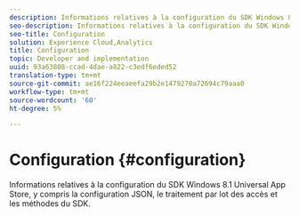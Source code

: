 ```yaml
---
description: Informations relatives à la configuration du SDK Windows 8.1 Universal App Store, y compris la configuration JSON, le traitement par lot des accès et les méthodes du SDK.
seo-description: Informations relatives à la configuration du SDK Windows 8.1 Universal App Store, y compris la configuration JSON, le traitement par lot des accès et les méthodes du SDK.
seo-title: Configuration
solution: Experience Cloud,Analytics
title: Configuration
topic: Developer and implementation
uuid: 93a63808-ccad-4dae-a822-c3edf6eded52
translation-type: tm+mt
source-git-commit: ae16f224eeaeefa29b2e1479270a72694c79aaa0
workflow-type: tm+mt
source-wordcount: '60'
ht-degree: 5%

---
```



# Configuration {#configuration}

Informations relatives à la configuration du SDK Windows 8.1 Universal App Store, y compris la configuration JSON, le traitement par lot des accès et les méthodes du SDK.
